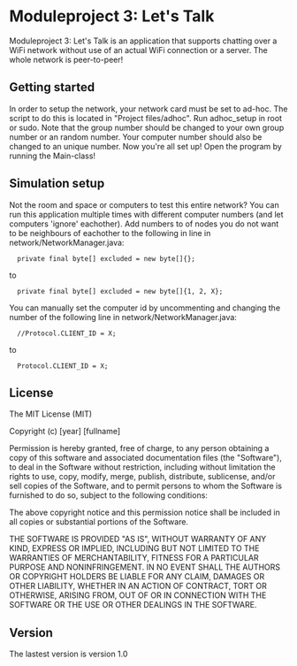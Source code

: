 # Moduleproject 3: Let's Talk
Moduleproject 3: Let's Talk is an application that supports chatting over a WiFi network without use of an actual WiFi connection or a server. The whole network is peer-to-peer!

## Getting started
In order to setup the network, your network card must be set to ad-hoc. The script to do this is located in "Project files/adhoc". Run adhoc_setup in root or sudo. Note that the group number should be changed to your own group number or an random number. Your computer number should also be changed to an unique number.
Now you're all set up! Open the program by running the Main-class!

## Simulation setup
Not the room and space or computers to test this entire network? You can run this application multiple times with different computer numbers (and let computers 'ignore' eachother). Add numbers to of nodes you do not want to be neighbours of eachother to the following in line in network/NetworkManager.java:
```
  private final byte[] excluded = new byte[]{};
```  
to
```
  private final byte[] excluded = new byte[]{1, 2, X};
``` 
You can manually set the computer id by uncommenting and changing the number of the following line in network/NetworkManager.java:
```
  //Protocol.CLIENT_ID = X;
```
to
```
  Protocol.CLIENT_ID = X;
```

## License
The MIT License (MIT)

Copyright (c) [year] [fullname]

Permission is hereby granted, free of charge, to any person obtaining a copy
of this software and associated documentation files (the "Software"), to deal
in the Software without restriction, including without limitation the rights
to use, copy, modify, merge, publish, distribute, sublicense, and/or sell
copies of the Software, and to permit persons to whom the Software is
furnished to do so, subject to the following conditions:

The above copyright notice and this permission notice shall be included in all
copies or substantial portions of the Software.

THE SOFTWARE IS PROVIDED "AS IS", WITHOUT WARRANTY OF ANY KIND, EXPRESS OR
IMPLIED, INCLUDING BUT NOT LIMITED TO THE WARRANTIES OF MERCHANTABILITY,
FITNESS FOR A PARTICULAR PURPOSE AND NONINFRINGEMENT. IN NO EVENT SHALL THE
AUTHORS OR COPYRIGHT HOLDERS BE LIABLE FOR ANY CLAIM, DAMAGES OR OTHER
LIABILITY, WHETHER IN AN ACTION OF CONTRACT, TORT OR OTHERWISE, ARISING FROM,
OUT OF OR IN CONNECTION WITH THE SOFTWARE OR THE USE OR OTHER DEALINGS IN THE
SOFTWARE.


## Version
The lastest version is version 1.0
